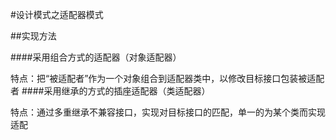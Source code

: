 #设计模式之适配器模式

##实现方法

####采用组合方式的适配器（对象适配器）

特点：把“被适配者”作为一个对象组合到适配器类中，以修改目标接口包装被适配者
####采用继承的方式的插座适配器（类适配器） 

特点：通过多重继承不兼容接口，实现对目标接口的匹配，单一的为某个类而实现适配